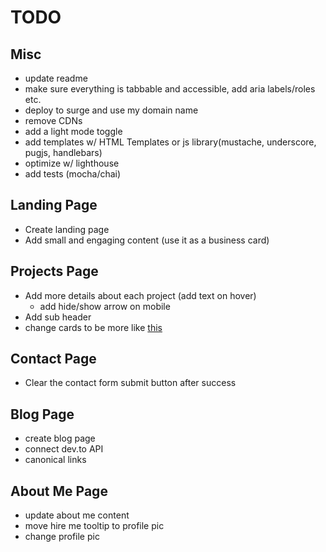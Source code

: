 # TODO

## Misc

- update readme
- make sure everything is tabbable and accessible, add aria labels/roles etc.
- deploy to surge and use my domain name
- remove CDNs
- add a light mode toggle
- add templates w/ HTML Templates or js library(mustache, underscore, pugjs, handlebars)
- optimize w/ lighthouse
- add tests (mocha/chai)

## Landing Page

- Create landing page
- Add small and engaging content (use it as a business card)

## Projects Page

- Add more details about each project (add text on hover)
  - add hide/show arrow on mobile
- Add sub header
- change cards to be more like [this](https://mattfarley.ca/)

## Contact Page

- Clear the contact form submit button after success

## Blog Page

- create blog page
- connect dev.to API
- canonical links

## About Me Page

- update about me content
- move hire me tooltip to profile pic
- change profile pic
